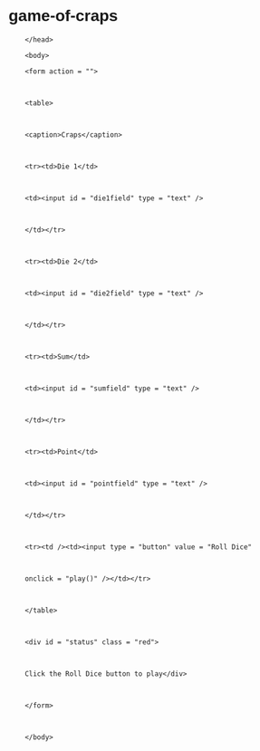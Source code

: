 # game-of-craps
<?xml version = "1.0" encoding = "utf-8"?>
<!DOCTYPE html> 
<html xmlns = "http://www.w3.org/1999/xhtml">
 <head>
 <title> Game of Craps</title>

 <style type = "text/css">

table {        text-align: right }

body {        font-family: arial, sans-serif }

div.red { color: black}
</style>
<script type = "text/javascript">

 <!--

var WON = 0;
var LOST = 1;
var CONTINUE_ROLLING = 2;
var firstRoll = true;
var sumOfDice = 0; 
var myPoint = 0; 
var gameStatus = CONTINUE_ROLLING;
function play()

{


var point = document.getElementById( "pointfield" );


var statusDiv = document.getElementById( "status" );

if ( firstRoll )

{

sumOfDice = rollDice();     
switch ( sumOfDice )          

{                      

case 7: case 11:
gameStatus = WON;              

point.value = "";       

 break;

case 2: case 3: case 12: 

 gameStatus = LOST;      
 point.value = "";       

   break;

default:           // remember point

            gameStatus = CONTINUE_ROLLING;

            myPoint = sumOfDice;       

            point.value = myPoint;       

            firstRoll = false;       

} // end switch          

} // end            if         

else                

{                      

sumOfDice = rollDice();     

                       

if ( sumOfDice == myPoint ) // win by making point

gameStatus = WON;           

else                

if          ( sumOfDice == 7 )   // lose by rolling 7

            gameStatus = LOST;          

} // end            else    

                       

if ( gameStatus == CONTINUE_ROLLING )

statusDiv.innerHTML = "Roll again";

else                

{                      

if ( gameStatus == WON )  

statusDiv.innerHTML = "Player wins. " +

            "Click Roll Dice to play again.";

else                

statusDiv.innerHTML = "Player loses. " +

            "Click Roll Dice to play again.";

                       

firstRoll = true;         

        } // end else

 

        } // end function play

 

        // roll the dice

 

        function rollDice()

{

var die1;

var       die2;

var       workSum;

die1 = Math.floor( 1 + Math.random() * 6 );         

die2 = Math.floor( 1 + Math.random() * 6 );         

workSum = die1 + die2;     

           

document.getElementById( "die1field" ).value = die1; 

document.getElementById( "die2field" ).value = die2; 

document.getElementById( "sumfield" ).value = workSum;   

           

        return workSum;

 

        } // end function rollDice

        // -->

 

        </script>

 

        </head>

        <body>

        <form action = "">

 

        <table>

 

        <caption>Craps</caption>

 

        <tr><td>Die 1</td>

 

        <td><input id = "die1field" type = "text" />

 

        </td></tr>

 

        <tr><td>Die 2</td>

 

        <td><input id = "die2field" type = "text" />

 

        </td></tr>

 

        <tr><td>Sum</td>

 

        <td><input id = "sumfield" type = "text" />

 

        </td></tr>

 

        <tr><td>Point</td>

 

        <td><input id = "pointfield" type = "text" />

 

        </td></tr>

 

        <tr><td /><td><input type = "button" value = "Roll Dice"

 

        onclick = "play()" /></td></tr>

 

        </table>

 

        <div id = "status" class = "red">

 

        Click the Roll Dice button to play</div>

 

        </form>

 

        </body>

 

</html>
